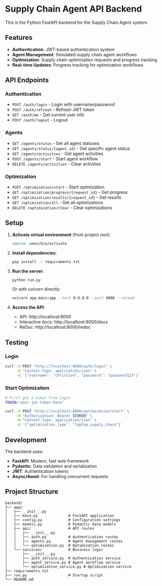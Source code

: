 # Supply Chain Agent API Backend

This is the Python FastAPI backend for the Supply Chain Agent system.

## Features

- **Authentication**: JWT-based authentication system
- **Agent Management**: Simulated supply chain agent workflows
- **Optimization**: Supply chain optimization requests and progress tracking
- **Real-time Updates**: Progress tracking for optimization workflows

## API Endpoints

### Authentication
- `POST /auth/login` - Login with username/password
- `POST /auth/refresh` - Refresh JWT token
- `GET /auth/me` - Get current user info
- `POST /auth/logout` - Logout

### Agents
- `GET /agents/status` - Get all agent statuses
- `GET /agents/status/{agent_id}` - Get specific agent status
- `GET /agents/activities` - Get agent activities
- `POST /agents/start` - Start agent workflow
- `DELETE /agents/activities` - Clear activities

### Optimization
- `POST /optimization/start` - Start optimization
- `GET /optimization/progress/{request_id}` - Get progress
- `GET /optimization/results/{request_id}` - Get results
- `GET /optimization/all` - Get all optimizations
- `DELETE /optimization/clear` - Clear optimizations

## Setup

1. **Activate virtual environment** (from project root):
   ```bash
   source .venv/bin/activate
   ```

2. **Install dependencies**:
   ```bash
   pip install -r requirements.txt
   ```

2. **Run the server**:
   ```bash
   python run.py
   ```

   Or with uvicorn directly:
   ```bash
   uvicorn app.main:app --host 0.0.0.0 --port 8000 --reload
   ```

3. **Access the API**:
   - API: http://localhost:8000
   - Interactive docs: http://localhost:8000/docs
   - ReDoc: http://localhost:8000/redoc

## Testing

### Login
```bash
curl -X POST "http://localhost:8000/auth/login" \
     -H "Content-Type: application/json" \
     -d '{"username": "christian", "password": "password123"}'
```

### Start Optimization
```bash
# First get a token from login
TOKEN="your-jwt-token-here"

curl -X POST "http://localhost:8000/optimization/start" \
     -H "Authorization: Bearer $TOKEN" \
     -H "Content-Type: application/json" \
     -d '{"optimization_type": "laptop_supply_chain"}'
```

## Development

The backend uses:
- **FastAPI**: Modern, fast web framework
- **Pydantic**: Data validation and serialization
- **JWT**: Authentication tokens
- **Async/Await**: For handling concurrent requests

## Project Structure

```
backend/
├── app/
│   ├── __init__.py
│   ├── main.py              # FastAPI application
│   ├── config.py            # Configuration settings
│   ├── models.py            # Pydantic data models
│   ├── api/                 # API routes
│   │   ├── __init__.py
│   │   ├── auth.py          # Authentication routes
│   │   ├── agents.py        # Agent management routes
│   │   └── optimization.py  # Optimization routes
│   └── services/            # Business logic
│       ├── __init__.py
│       ├── auth_service.py  # Authentication service
│       ├── agent_service.py # Agent workflow service
│       └── optimization_service.py # Optimization service
├── requirements.txt
├── run.py                   # Startup script
└── README.md
```
